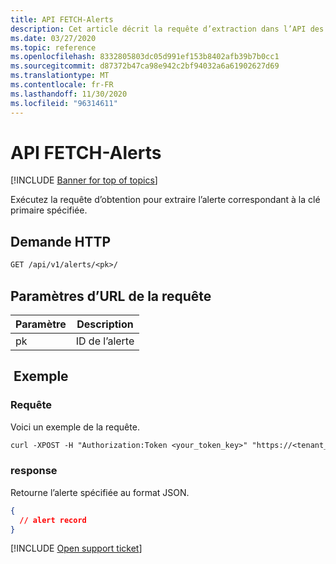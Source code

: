```yaml
---
title: API FETCH-Alerts
description: Cet article décrit la requête d’extraction dans l’API des alertes de Cloud App Security.
ms.date: 03/27/2020
ms.topic: reference
ms.openlocfilehash: 8332805803dc05d991ef153b8402afb39b7b0cc1
ms.sourcegitcommit: d87372b47ca98e942c2bf94032a6a61902627d69
ms.translationtype: MT
ms.contentlocale: fr-FR
ms.lasthandoff: 11/30/2020
ms.locfileid: "96314611"
---
```

# <a name="fetch---alerts-api"></a>API FETCH-Alerts

[!INCLUDE [Banner for top of topics](includes/banner.md)]

Exécutez la requête d’obtention pour extraire l’alerte correspondant à la clé primaire spécifiée.

## <a name="http-request"></a>Demande HTTP

```rest
GET /api/v1/alerts/<pk>/
```

## <a name="request-url-parameters"></a>Paramètres d’URL de la requête

| Paramètre | Description |
| --- | --- |
| pk | ID de l’alerte |

## <a name="example"></a> Exemple

### <a name="request"></a>Requête

Voici un exemple de la requête.

```rest
curl -XPOST -H "Authorization:Token <your_token_key>" "https://<tenant_id>.<tenant_region>.contoso.com/api/v1/alerts/<pk>/"
```

### <a name="response"></a>response

Retourne l’alerte spécifiée au format JSON.

```json
{
  // alert record
}
```

[!INCLUDE [Open support ticket](includes/support.md)]
